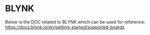 # BLYNK
Below is the DOC related to BLYNK which can be used for reference:
https://docs.blynk.io/en/getting-started/supported-boards
